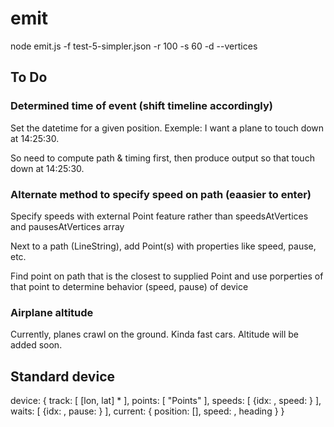 # emit
 
node emit.js -f test-5-simpler.json -r 100 -s 60 -d --vertices


## To Do

### Determined time of event (shift timeline accordingly)

Set the datetime for a given position. Exemple: I want a plane to touch down at 14:25:30.

So need to compute path & timing first, then produce output so that touch down at 14:25:30.


### Alternate method to specify speed on path (eaasier to enter)

Specify speeds with external Point feature rather than speedsAtVertices and pausesAtVertices array



Next to a path (LineString), add Point(s) with properties like speed, pause, etc.

Find point on path that is the closest to supplied Point and use porperties of that point to determine behavior (speed, pause) of device


### Airplane altitude

Currently, planes crawl on the ground. Kinda fast cars.
Altitude will be added soon.



## Standard device


device: {
    track: [
        [lon, lat] *
    ],
    points: [ "Points"
    ],
    speeds: [
      {idx: , speed: }
    ],
    waits: [
      {idx: , pause: }
    ],
    current: {
        position: [],
        speed: ,
        heading
    }
}